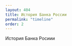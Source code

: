 ```yaml
---
layout: 404
title: История Банка России
permalink: "timeline"
order: 2
---
```


История Банка Росиии